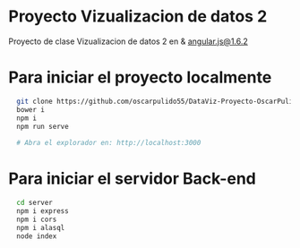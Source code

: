 # Proyecto Vizualizacion de datos 2
Proyecto de clase Vizualizacion de datos 2 en &amp; angular.js@1.6.2

# Para iniciar el proyecto localmente

```bash
  git clone https://github.com/oscarpulido55/DataViz-Proyecto-OscarPulido.git
  bower i
  npm i
  npm run serve
  
  # Abra el explorador en: http://localhost:3000
```

# Para iniciar el servidor Back-end

```bash
  cd server
  npm i express
  npm i cors
  npm i alasql
  node index
```

